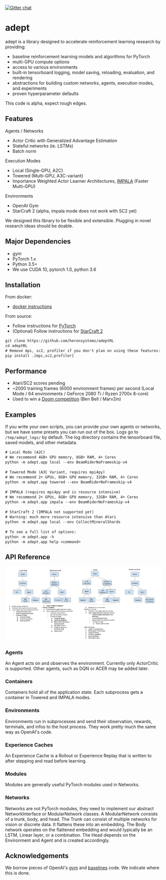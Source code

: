 [![Gitter chat](https://badges.gitter.im/adeptRL.png)](https://gitter.im/adeptRL/Lobby)
# adept

adept is a library designed to accelerate reinforcement learning research by providing:
* baseline reinforcement learning models and algorithms for PyTorch
* multi-GPU compute options
* access to various environments
* built-in tensorboard logging, model saving, reloading, evaluation, and rendering
* abstractions for building custom networks, agents, execution modes, and experiments
* proven hyperparameter defaults

This code is alpha, expect rough edges.

## Features
Agents / Networks
* Actor Critic with Generalized Advantage Estimation
* Stateful networks (ie. LSTMs)
* Batch norm

Execution Modes
* Local (Single-GPU, A2C)
* Towered (Multi-GPU, A3C-variant)
* Importance Weighted Actor Learner Architectures, 
[IMPALA](https://arxiv.org/pdf/1802.01561.pdf) (Faster Multi-GPU)

Environments
* OpenAI Gym
* StarCraft 2 (alpha, impala mode does not work with SC2 yet)

We designed this library to be flexible and extensible. Plugging in novel 
research ideas should be doable.

## Major Dependencies
* gym
* PyTorch 1.x
* Python 3.5+
* We use CUDA 10, pytorch 1.0, python 3.6

## Installation
From docker:
* [docker instructions](./docker/)

From source:
* Follow instructions for [PyTorch](https://pytorch.org/)
* (Optional) Follow instructions for 
[StarCraft 2](https://github.com/Blizzard/s2client-proto#downloads)

```
git clone https://github.com/heronsystems/adeptRL
cd adeptRL
# Remove mpi, sc2, profiler if you don't plan on using these features:
pip install .[mpi,sc2,profiler]
```

## Performance
* Atari/SC2 scores pending
* ~2000 training frames (6000 environment frames) per second (Local Mode / 64 
environments / GeForce 2080 Ti / Ryzen 2700x 8-core)
* Used to win a 
[Doom competition](http://vizdoom.cs.put.edu.pl/competition-cig-2018/competition-results) 
(Ben Bell / Marv2in)

## Examples
If you write your own scripts, you can provide your own agents or networks, but 
we have some presets you can run out of the box. Logs go to 
`/tmp/adept_logs/` by default. The log directory contains the tensorboard 
file, saved models, and other metadata.

```
# Local Mode (A2C)
# We recommend 4GB+ GPU memory, 8GB+ RAM, 4+ Cores
python -m adept.app local --env BeamRiderNoFrameskip-v4

# Towered Mode (A3C Variant, requires mpi4py)
# We recommend 2+ GPUs, 8GB+ GPU memory, 32GB+ RAM, 4+ Cores
python -m adept.app towered --env BeamRiderNoFrameskip-v4

# IMPALA (requires mpi4py and is resource intensive)
# We recommend 2+ GPUs, 8GB+ GPU memory, 32GB+ RAM, 4+ Cores
python -m adept.app impala --env BeamRiderNoFrameskip-v4

# StarCraft 2 (IMPALA not supported yet)
# Warning: much more resource intensive than Atari
python -m adept.app local --env CollectMineralShards

# To see a full list of options:
python -m adept.app -h
python -m adept.app help <command>
```

## API Reference
![architecture](images/architecture.png)
### Agents
An Agent acts on and observes the environment.
Currently only ActorCritic is supported. Other agents, such as DQN or ACER may 
be added later.
### Containers
Containers hold all of the application state. Each subprocess gets a container 
in Towered and IMPALA modes.
### Environments
Environments run in subprocesses and send their observation, rewards,
terminals, and infos to the host process. They work pretty much the same way as 
OpenAI's code.
### Experience Caches
An Experience Cache is a Rollout or Experience Replay that is written to after 
stepping and read before learning.
### Modules
Modules are generally useful PyTorch modules used in Networks.
### Networks
Networks are not PyTorch modules, they need to implement our abstract 
NetworkInterface or ModularNetwork classes. A ModularNetwork consists of a 
trunk, body, and head. The Trunk can consist of multiple networks for vision 
or discrete data. It flattens these into an embedding. The Body network 
operates on the flattened embedding and would typically be an LSTM, Linear 
layer, or a combination. The Head depends on the Environment and Agent and is 
created accordingly.

## Acknowledgements
We borrow pieces of OpenAI's [gym](https://github.com/openai/gym) and 
[baselines](https://github.com/openai/baselines) code. We indicate where this
 is done.
